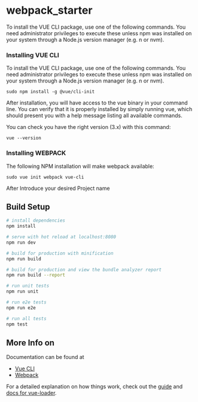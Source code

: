 # webpack_starter

To install the VUE CLI package, use one of the following commands. You need administrator privileges to execute these unless npm was installed on your system through a Node.js version manager (e.g. n or nvm).

### Installing VUE CLI

To install the VUE CLI package, use one of the following commands. You need administrator privileges to execute these unless npm was installed on your system through a Node.js version manager (e.g. n or nvm).

```
sudo npm install -g @vue/cli-init
```

After installation, you will have access to the vue binary in your command line. You can verify that it is properly installed by simply running vue, which should present you with a help message listing all available commands.

You can check you have the right version (3.x) with this command:

```
vue --version
```

### Installing WEBPACK

The following NPM installation will make webpack available:

```
sudo vue init webpack vue-cli
```

After Introduce your desired Project name


## Build Setup

``` bash
# install dependencies
npm install

# serve with hot reload at localhost:8080
npm run dev

# build for production with minification
npm run build

# build for production and view the bundle analyzer report
npm run build --report

# run unit tests
npm run unit

# run e2e tests
npm run e2e

# run all tests
npm test
```

## More Info on

Documentation can be found at

* [Vue CLI](https://cli.vuejs.org/guide/installation.html)
* [Webpack](https://vuejs-templates.github.io/webpack)

For a detailed explanation on how things work, check out the [guide](http://vuejs-templates.github.io/webpack/) and [docs for vue-loader](http://vuejs.github.io/vue-loader).
